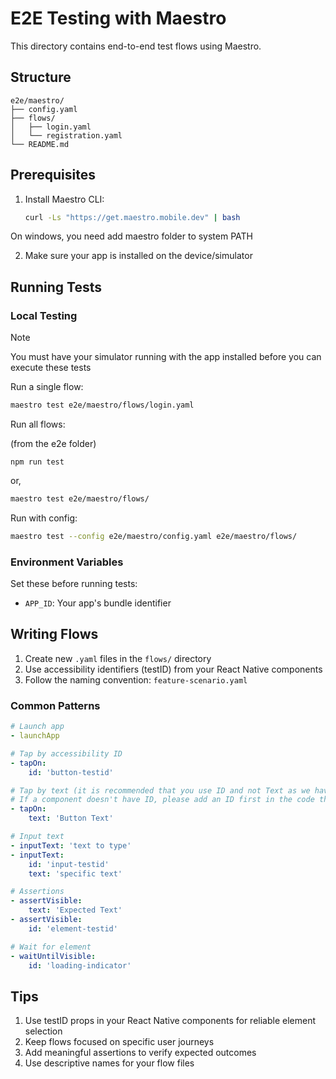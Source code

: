 # E2E Testing with Maestro

This directory contains end-to-end test flows using Maestro.

## Structure

```
e2e/maestro/
├── config.yaml
├── flows/     
│   ├── login.yaml
│   └── registration.yaml
└── README.md
```

## Prerequisites

1. Install Maestro CLI:

   ```bash
   curl -Ls "https://get.maestro.mobile.dev" | bash
   ```
On windows, you need add maestro folder to system PATH   

2. Make sure your app is installed on the device/simulator

## Running Tests

### Local Testing

> [!NOTE]
> You must have your simulator running with the app installed before you can execute these tests

Run a single flow:

```bash
maestro test e2e/maestro/flows/login.yaml
```

Run all flows:

(from the e2e folder)

```
npm run test
```

or,

```bash
maestro test e2e/maestro/flows/
```

Run with config:

```bash
maestro test --config e2e/maestro/config.yaml e2e/maestro/flows/
```

### Environment Variables

Set these before running tests:

- `APP_ID`: Your app's bundle identifier

## Writing Flows

1. Create new `.yaml` files in the `flows/` directory
2. Use accessibility identifiers (testID) from your React Native components
3. Follow the naming convention: `feature-scenario.yaml`

### Common Patterns

```yaml
# Launch app
- launchApp

# Tap by accessibility ID
- tapOn:
    id: 'button-testid'

# Tap by text (it is recommended that you use ID and not Text as we have multi language support)
# If a component doesn't have ID, please add an ID first in the code then target it in the flow
- tapOn:
    text: 'Button Text'

# Input text
- inputText: 'text to type'
- inputText:
    id: 'input-testid'
    text: 'specific text'

# Assertions
- assertVisible:
    text: 'Expected Text'
- assertVisible:
    id: 'element-testid'

# Wait for element
- waitUntilVisible:
    id: 'loading-indicator'
```

## Tips

1. Use testID props in your React Native components for reliable element selection
2. Keep flows focused on specific user journeys
3. Add meaningful assertions to verify expected outcomes
4. Use descriptive names for your flow files
